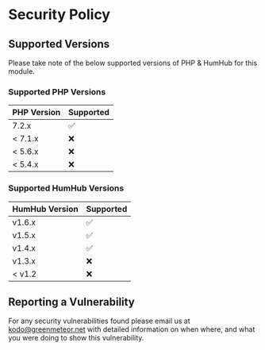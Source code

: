 # Security Policy

## Supported Versions

Please take note of the below supported versions of PHP & HumHub for this module.

### Supported PHP Versions

| PHP Version | Supported          |
| ----------- | ------------------ |
| 7.2.x       | :white_check_mark: |
| \< 7.1.x    | :x:                |
| \< 5.6.x    | :x:                |
| \< 5.4.x    | :x:                |

### Supported HumHub Versions

| HumHub Version | Supported          |
| -------------- | ------------------ |
| v1.6.x         | :white_check_mark: |
| v1.5.x         | :white_check_mark: |
| v1.4.x         | :white_check_mark: |
| v1.3.x         | :x:                |
| \< v1.2        | :x:                |

## Reporting a Vulnerability

For any security vulnerabilities found please email us at [kodo@greenmeteor.net](mailto:kodo@greenmeteor.net) with detailed information on when where,
and what you were doing to show this vulnerability.
